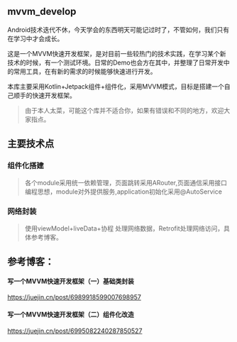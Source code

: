 ## mvvm_develop

Android技术迭代不休，今天学会的东西明天可能记过时了，不管如何，我们只有在学习中才会成长。

这是一个MVVM快速开发框架，是对目前一些较热门的技术实践，在学习某个新技术的时候，有一个测试环境。日常的Demo也会方在其中，并整理了日常开发中的常用工具，在有新的需求的时候能够快速进行开发。  

本库主要采用Kotlin+Jetpack组件+组件化，采用MVVM模式，目标是搭建一个自己顺手的快速开发框架。

> 由于本人太菜，可能这个库并不适合你，如果有错误和不同的地方，欢迎大家指点。

## 主要技术点

### 组件化搭建
> 各个module采用统一依赖管理，页面跳转采用ARouter,页面通信采用接口编程思想，module对外提供服务,application初始化采用@AutoService

<!-- ![组件化架构.jpg](https://p6-juejin.byteimg.com/tos-cn-i-k3u1fbpfcp/1cb79735d1be4b1ab88777f78b7e2be9~tplv-k3u1fbpfcp-watermark.image) -->


### 网络封装
> 使用viewModel+liveData+协程 处理网络数据，Retrofit处理网络访问，具体参考博客。
<!-- 整体架构如下：

![网络架构.jpg](https://p1-juejin.byteimg.com/tos-cn-i-k3u1fbpfcp/6674f40d300243d1a6e7a4a96beb8596~tplv-k3u1fbpfcp-watermark.image) -->

## 参考博客：

#### 写一个MVVM快速开发框架（一）基础类封装
https://juejin.cn/post/6989918599007698957

#### 写一个MVVM快速开发框架（二）组件化改造
https://juejin.cn/post/6995082240287850527
